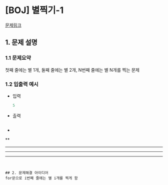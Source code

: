 # [BOJ] 별찍기-1

[문제링크](https://www.acmicpc.net/problem/2438)

## 1. 문제 설명
### 1.1 문제요약

첫째 줄에는 별 1개, 둘째 줄에는 별 2개, N번째 줄에는 별 N개를 찍는 문제

### 1.2 입출력 예시

- 입력

  ```python
  5
  ```

- 출력

  ```python
*
**
***
****
*****
  ```


## 2. 문제해결 아이디어
for문으로 i번째 줄에는 별 i개를 찍게 함